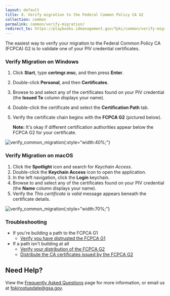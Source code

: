 ```yaml
---
layout: default 
title: 8. Verify migration to the Federal Common Policy CA G2
collection: common
permalink: common/verify-migration/
redirect_to: https://playbooks.idmanagement.gov/fpki/common/verify-migration/
---
```


The easiest way to verify your migration to the Federal Common Policy CA (FCPCA) G2 is to validate one of your PIV credential certificates.

### Verify Migration on Windows

1. Click **Start**, type **certmgr.msc**, and then press **Enter**.
1. Double-click **Personal**, and then **Certificates**.
1. Browse to and select any of the certificates found on your PIV credential (the **Issued To** column displays your name).
1. Double-click the certificate and select the **Certification Path** tab.
1. Verify the certificate chain begins with the **FCPCA G2** (pictured below).
	
	**Note:** It's okay if different certification authorities appear below the FCPCA G2 for your certificate. 

![verify_common_migration]({{site.baseurl}}/img/verify-migration-windows.png){:style="width:40%;"}




### Verify Migration on macOS

1. Click the **Spotlight** icon and search for *Keychain Access*.
2. Double-click the **Keychain Access** icon to open the application.
3. In the left navigation, click the **Login** keychain.
4. Browse to and select any of the certificates found on your PIV credential (the **Name** column displays your name).
5. Verify the *This certificate is valid* message appears beneath the certificate details.

![verify_common_migration]({{site.baseurl}}/img/verify-migration-macos.png){:style="width:70%;"}


### Troubleshooting
- If you're building a path to the FCPCA G1
	- [Verify you have distrusted the FCPCA G1]({{site.baseurl}}/common/migrate/#2-distrust-the-federal-common-policy-ca)
- If a path isn't building at all
	- [Verify your distribution of the FCPCA G2]({{site.baseurl}}/common/verify-os-distribution/)
	- [Distribute the CA certificates issued by the FCPCA G2]({{site.baseurl}}/common/certificates/)

## Need Help?

View the [Frequently Asked Questions]({{site.baseurl}}/common/faq/) page for more information, or email us at fpkirootupdate@gsa.gov.
